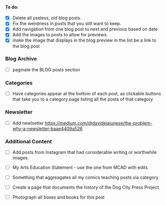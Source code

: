 #### To do:
- [x] Delete all useless, old blog posts.
- [x] Fix the weirdness in posts that you still want to keep.
- [x] Add navigation from one blog post to next and previous based on date
- [x] Add the images to posts to allow for previews.
- [x] make the image  that displays in the blog preview in the list be a link to the blog post

### Blog Archive
- [ ] paginate the BLOG posts section 

### Categories
- [ ] Have categories appear at the bottom of each post, as clickable buttons that take you to a category page listing all the posts of that category

### Newsletter
-[ ] Add newlsetter https://medium.com/@davideiaiunese/the-problem-why-a-newsletter-baae4409a526

### Additional Content
- [ ] Add posts from Instagram that had considerable writing or worthwhile images.
- [ ] My Arts Education Statement - use the one from MCAD with edits
- [ ] Something that aggreagates all my comics teaching posts via category
- [ ] Create a page that documents the history of the Dog City Press Project
- [ ] Photograph all boxes and books for this post

